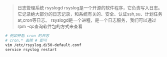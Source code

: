  > 日志管理系统 rsyslogd
rsyslog是一个开源的软件程序，它负责写入日志。 它记录绝大部分的日志记录，和系统有关的、安全、认证ssh,su、计划任务at,cron等日志。
rsyslogd是一个进程，是一个日志服务，我们可以通过rpm -qc查询软件包的方式来查看


````bash
# 例如开启 cron 的日志
# cron.* 去除 # 即可
vim /etc/rsyslog.d/50-default.conf
service rsyslog restart

````
 